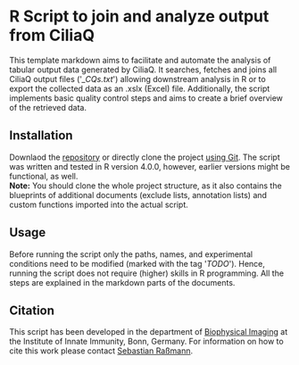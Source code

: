 # R Script to join and analyze output from CiliaQ

This template markdown aims to facilitate and automate the analysis of tabular output data generated by CiliaQ. It searches, fetches and joins all CiliaQ output files ('*_CQs.txt*') allowing downstream analysis in R or to export the collected data as an .xslx (Excel) file. Additionally, the script implements basic quality control steps and aims to create a brief overview of the retrieved data.

## Installation
Downlaod the [repository](https://github.com/sRassmann/ciliaQ-analysis/archive/master.zip) or directly clone the project [using Git](https://happygitwithr.com/rstudio-git-github.html). The script was written and tested in R version 4.0.0, however, earlier versions might be functional, as well.  
__Note:__ You should clone the whole project structure, as it also contains the blueprints of additional documents (exclude lists, annotation lists) and custom functions imported into the actual script.

## Usage
Before running the script only the paths, names, and experimental conditions need to be modified (marked with the tag '*TODO*'). Hence, running the script does not require (higher) skills in R programming. All the steps are explained in the markdown parts of the documents.

## Citation
This script has been developed in the department of [Biophysical Imaging](http://www.iii.uni-bonn.de/en/wachten_lab/) at the Institute of Innate Immunity, Bonn, Germany. For information on how to cite this work please contact [Sebastian Raßmann](mailto:s.rassmann@uni-bonn.de).
